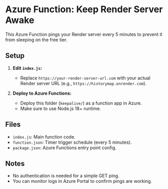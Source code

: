 # Azure Function: Keep Render Server Awake

This Azure Function pings your Render server every 5 minutes to prevent it from sleeping on the free tier.

## Setup

1. **Edit `index.js`:**
   - Replace `https://your-render-server-url.com` with your actual Render server URL (e.g., `https://historymap.onrender.com`).

2. **Deploy to Azure Functions:**
   - Deploy this folder (`keepalive/`) as a function app in Azure.
   - Make sure to use Node.js 18+ runtime.

## Files
- `index.js`: Main function code.
- `function.json`: Timer trigger schedule (every 5 minutes).
- `package.json`: Azure Functions entry point config.

## Notes
- No authentication is needed for a simple GET ping.
- You can monitor logs in Azure Portal to confirm pings are working.
